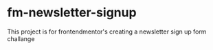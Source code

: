 # fm-newsletter-signup
This project is for frontendmentor's creating a newsletter sign up form challange
